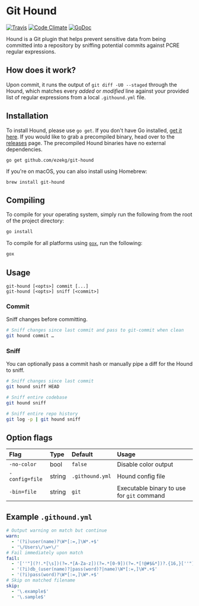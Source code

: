 # Git Hound
[![Travis](https://img.shields.io/travis/ezekg/git-hound.svg?style=flat-square)](https://travis-ci.org/ezekg/git-hound)
[![Code Climate](https://img.shields.io/codeclimate/github/ezekg/git-hound.svg?style=flat-square)](https://codeclimate.com/github/ezekg/git-hound)
[![GoDoc](https://img.shields.io/badge/godoc-reference-blue.svg?style=flat-square)](https://godoc.org/github.com/ezekg/git-hound)

Hound is a Git plugin that helps prevent sensitive data from being committed into a repository by sniffing potential commits against PCRE regular expressions.

## How does it work?
Upon commit, it runs the output of `git diff -U0 --staged` through the Hound, which matches every _added_ or _modified_ line against your provided list of regular expressions from a local `.githound.yml` file.

## Installation
To install Hound, please use `go get`. If you don't have Go installed, [get it here](https://golang.org/dl/). If you would like to grab a precompiled binary, head over to the [releases](https://github.com/ezekg/git-hound/releases) page. The precompiled Hound binaries have no external dependencies.

```
go get github.com/ezekg/git-hound
```

If you're on macOS, you can also install using Homebrew:

```
brew install git-hound
```

## Compiling
To compile for your operating system, simply run the following from the root of the project directory:
```bash
go install
```

To compile for all platforms using [`gox`](https://github.com/mitchellh/gox), run the following:
```bash
gox
```

## Usage
```
git-hound [<opts>] commit [...]
git-hound [<opts>] sniff [<commit>]
```

### Commit
Sniff changes before committing.

```bash
# Sniff changes since last commit and pass to git-commit when clean
git hound commit …
```

### Sniff
You can optionally pass a commit hash or manually pipe a diff for the Hound to sniff.

```bash
# Sniff changes since last commit
git hound sniff HEAD

# Sniff entire codebase
git hound sniff

# Sniff entire repo history
git log -p | git hound sniff
```

## Option flags

| Flag           | Type   | Default         | Usage                                      |
|:---------------|:-------|:----------------|:-------------------------------------------|
| `-no-color`    | bool   | `false`         | Disable color output                       |
| `-config=file` | string | `.githound.yml` | Hound config file                          |
| `-bin=file`    | string | `git`           | Executable binary to use for `git` command |

## Example `.githound.yml`

```yaml
# Output warning on match but continue
warn:
  - '(?i)user(name)?\W*[:=,]\W*.+$'
  - '\/Users\/\w+\/'
# Fail immediately upon match
fail:
  - '[''"](?!.*[\s])(?=.*[A-Za-z])(?=.*[0-9])(?=.*[!@#$&*])?.{16,}[''"]'
  - '(?i)db_(user(name)?|pass(word)?|name)\W*[:=,]\W*.+$'
  - '(?i)pass(word)?\W*[:=,]\W*.+$'
# Skip on matched filename
skip:
  - '\.example$'
  - '\.sample$'
```
